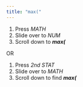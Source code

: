 ```yaml
---
title: "max("
---
```


1. Press *MATH*
2. Slide over to *NUM*
3. Scroll down to ***max(***

OR

1. Press *2nd STAT*
2. Slide over to *MATH*
3. Scroll down to find ***max(***
